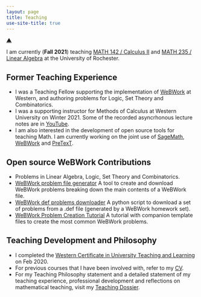 ```yaml
---
layout: page
title: Teaching
use-site-title: true
---
```



<p>
<a href="#" class="scrollUpButton">▲</a>
</p>

<!---
<figure>
  <img src="/img/ms.jpg" alt="Middlesex College" style="width:150%"/>
  <figcaption>Department of Mathematics, Western University</figcaption>
</figure>
--->
I am currently (**Fall 2021**) teaching [MATH 142 / Calculus II](https://courses.math.rochester.edu/current/142/)  and [MATH 235 / Linear Algebra](https://courses.math.rochester.edu/current/235/) at the University of Rochester.

## Former Teaching Experience


- I was a Teaching Fellow supporting the implementation of [WeBWork](https://webwork.maa.org/) at Western, and authoring problems for Logic, Set Theory and Combinatorics.
- I was a supporting instructor for Methods of Calculus at Western University on Winter 2021. Some of the recorded asyncrhonous lecture notes are in [YouTube](https://www.youtube.com/playlist?list=PLKRwXr3FMlQZ4SPaBx0XWs4VPbMTuGrRv).
- I am also interested in the development of open source tools for teaching Math. I am currently working on the joint use of [SageMath](https://www.sagemath.org/), [WeBWork](https://webwork.maa.org/) and [PreTexT](https://pretextbook.org/).  

## Open source WeBWork Contributions

- Problems in Linear Algebra, Logic, Set Theory and  Combinatorics.
- [WeBWork problem file generator](/resources/WWfilegenerator.md) A tool to create and download WeBWork problems breaking down the main contents of a WeBWork file.
- [WeBWork def problems downloader](/resources/downloader.py) A python script to download a set of problems from a .def file (generated by a WeBWork homework set).
- [WeBWork Problem Creation Tutorial](/webwork.pdf) A tutorial with companion template files to create the most common WeBWork problems.

## Teaching Development and Philosophy

- I completed the [Western Certificate in University Teaching and Learning](https://teaching.uwo.ca/programs/certificates/cutl.html) on Feb 2020. 
- For previous courses that I have been involved with, refer to my [CV](https://slchavesr.github.io/Sergio%20Chaves%20-%20CV.pdf).
- For my Teaching Philosophy statement and a detailed statement of my teaching experience, professional development and reflections on mathematical teaching, visit my 
<a href="https://schavesr.com/teaching/teaching_dossier/" target="_blank" rel="noopener noreferrer">Teaching Dossier</a>.

